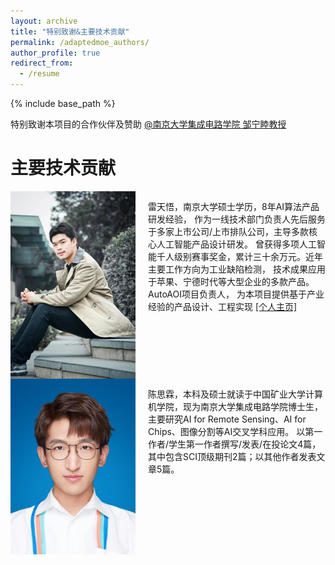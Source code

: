 ```yaml
---
layout: archive
title: "特别致谢&主要技术贡献"
permalink: /adaptedmoe_authors/
author_profile: true
redirect_from:
  - /resume
---
```


{% include base_path %}

特别致谢本项目的合作伙伴及赞助 [@南京大学集成电路学院 邹宁睦教授](https://zouningmu.github.io/)

# 主要技术贡献

<div style="display: flex; align-items: left;">
  <img src="\images\/profile.jpg" alt="示例图片" style="width: 200px; height: auto; margin-right: 20px;">
  <p>雷天悟，南京大学硕士学历，8年AI算法产品研发经验，
     作为一线技术部门负责人先后服务于多家上市公司/上市排队公司，主导多款核心人工智能产品设计研发。
     曾获得多项人工智能千人级别赛事奖金，累计三十余万元。近年主要工作方向为工业缺陷检测，
     技术成果应用于苹果、宁德时代等大型企业的多款产品。AutoAOI项目负责人，
     为本项目提供基于产业经验的产品设计、工程实现 <a href="https://ray3572.github.io/">[个人主页]</a></p>
</div>

<div style="display: flex; align-items: left;">
  <img src="\images\/authors\/csl.png" alt="示例图片" style="width: 200px; height: auto; margin-right: 20px;">
  <p>陈思霖，本科及硕士就读于中国矿业大学计算机学院，现为南京大学集成电路学院博士生，
主要研究AI for Remote Sensing、AI for Chips、图像分割等AI交叉学科应用。
以第一作者/学生第一作者撰写/发表/在投论文4篇，其中包含SCI顶级期刊2篇；以其他作者发表文章5篇。


</p>
</div>










